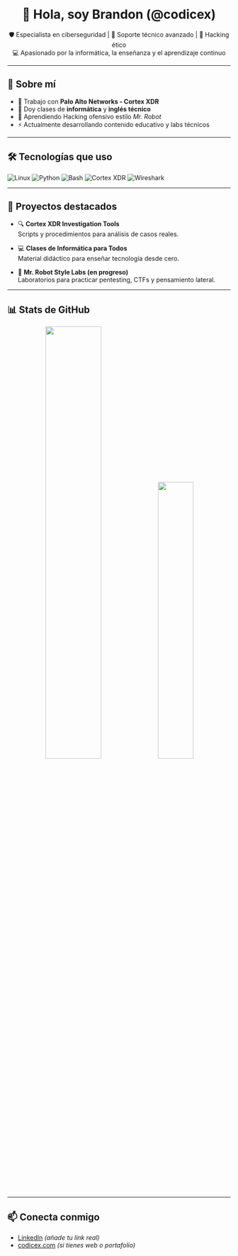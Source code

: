 <h1 align="center">👋 Hola, soy Brandon (@codicex)</h1>

<p align="center">
🛡️ Especialista en ciberseguridad | 🎯 Soporte técnico avanzado | 🧠 Hacking ético <br>
💻 Apasionado por la informática, la enseñanza y el aprendizaje continuo
</p>

---

## 🚀 Sobre mí

- 🔐 Trabajo con **Palo Alto Networks - Cortex XDR**
- 💬 Doy clases de **informática** y **inglés técnico**
- 🧠 Aprendiendo Hacking ofensivo estilo *Mr. Robot*
- ⚡ Actualmente desarrollando contenido educativo y labs técnicos

---

## 🛠️ Tecnologías que uso
![Linux](https://img.shields.io/badge/-Linux-000?style=flat&logo=linux)
![Python](https://img.shields.io/badge/-Python-3776AB?style=flat&logo=python)
![Bash](https://img.shields.io/badge/-Bash-4EAA25?style=flat&logo=gnu-bash&logoColor=white)
![Cortex XDR](https://img.shields.io/badge/-Cortex%20XDR-00ADEF?style=flat&logo=paloaltonetworks)
![Wireshark](https://img.shields.io/badge/-Wireshark-1679A7?style=flat&logo=wireshark&logoColor=white)

---

## 📌 Proyectos destacados

- 🔍 **Cortex XDR Investigation Tools**  
  Scripts y procedimientos para análisis de casos reales.

- 💻 **Clases de Informática para Todos**  
  Material didáctico para enseñar tecnología desde cero.

- 🧠 **Mr. Robot Style Labs (en progreso)**  
  Laboratorios para practicar pentesting, CTFs y pensamiento lateral.

---

## 📊 Stats de GitHub

<p align="center">
  <img src="https://github-readme-stats.vercel.app/api?username=codicex&show_icons=true&theme=tokyonight" width="50%" />
  <img src="https://github-readme-stats.vercel.app/api/top-langs/?username=codicex&layout=compact&theme=tokyonight" width="40%" />
</p>

---

## 📫 Conecta conmigo

- [LinkedIn](https://www.linkedin.com/in/tu-usuario) *(añade tu link real)*
- [codicex.com](https://codicex.com) *(si tienes web o portafolio)*

